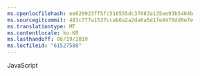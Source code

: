 ```yaml
---
ms.openlocfilehash: ee620923ff5fc510555dc37083a135ee93b5404b
ms.sourcegitcommit: 483c777a1537ccab6a2a2da6a5d1fe4470dd0e7e
ms.translationtype: MT
ms.contentlocale: ko-KR
ms.lasthandoff: 06/19/2019
ms.locfileid: "61527588"
---
```

JavaScript